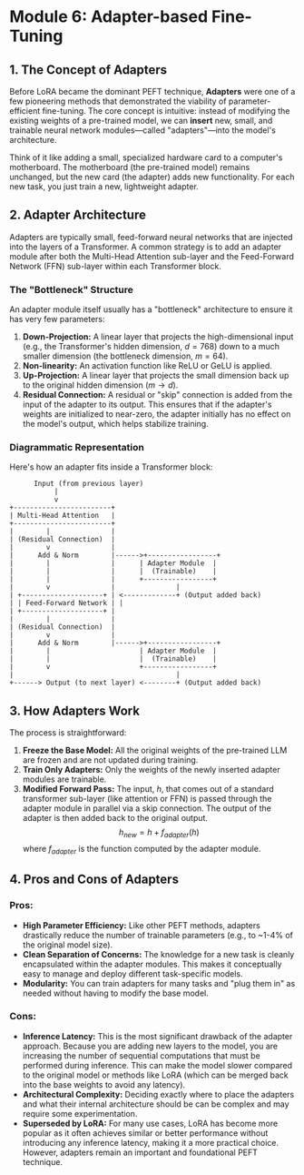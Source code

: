 # Module 6: Adapter-based Fine-Tuning

## 1. The Concept of Adapters

Before LoRA became the dominant PEFT technique, **Adapters** were one of a few pioneering methods that demonstrated the viability of parameter-efficient fine-tuning. The core concept is intuitive: instead of modifying the existing weights of a pre-trained model, we can **insert** new, small, and trainable neural network modules—called "adapters"—into the model's architecture.

Think of it like adding a small, specialized hardware card to a computer's motherboard. The motherboard (the pre-trained model) remains unchanged, but the new card (the adapter) adds new functionality. For each new task, you just train a new, lightweight adapter.

## 2. Adapter Architecture

Adapters are typically small, feed-forward neural networks that are injected into the layers of a Transformer. A common strategy is to add an adapter module after both the Multi-Head Attention sub-layer and the Feed-Forward Network (FFN) sub-layer within each Transformer block.

### The "Bottleneck" Structure

An adapter module itself usually has a "bottleneck" architecture to ensure it has very few parameters:

1.  **Down-Projection:** A linear layer that projects the high-dimensional input (e.g., the Transformer's hidden dimension, $d=768$) down to a much smaller dimension (the bottleneck dimension, $m=64$).
2.  **Non-linearity:** An activation function like ReLU or GeLU is applied.
3.  **Up-Projection:** A linear layer that projects the small dimension back up to the original hidden dimension ($m \to d$).
4.  **Residual Connection:** A residual or "skip" connection is added from the input of the adapter to its output. This ensures that if the adapter's weights are initialized to near-zero, the adapter initially has no effect on the model's output, which helps stabilize training.

### Diagrammatic Representation

Here's how an adapter fits inside a Transformer block:

```
      Input (from previous layer)
           |
           v
+------------------------+
| Multi-Head Attention   |
+------------------------+
|        |               |
| (Residual Connection)  |
|        v               |
|      Add & Norm        |------>+-----------------+
|        |               |      | Adapter Module  |
|        |               |      |  (Trainable)    |
|        |               |      +-----------------+
|        v               |               |
| +--------------------+ | <-------------+ (Output added back)
| | Feed-Forward Network | |
| +--------------------+ |
|        |               |
| (Residual Connection)  |
|        v               |
|      Add & Norm        |------>+-----------------+
|        |                      | Adapter Module  |
|        |                      |  (Trainable)    |
|        v                      +-----------------+
|                                        |
+------> Output (to next layer) <--------+ (Output added back)
```

## 3. How Adapters Work

The process is straightforward:

1.  **Freeze the Base Model:** All the original weights of the pre-trained LLM are frozen and are not updated during training.
2.  **Train Only Adapters:** Only the weights of the newly inserted adapter modules are trainable.
3.  **Modified Forward Pass:** The input, $h$, that comes out of a standard transformer sub-layer (like attention or FFN) is passed through the adapter module in parallel via a skip connection. The output of the adapter is then added back to the original output.
    $$ h_{new} = h + f_{adapter}(h) $$
    where $f_{adapter}$ is the function computed by the adapter module.

## 4. Pros and Cons of Adapters

### Pros:
-   **High Parameter Efficiency:** Like other PEFT methods, adapters drastically reduce the number of trainable parameters (e.g., to ~1-4% of the original model size).
-   **Clean Separation of Concerns:** The knowledge for a new task is cleanly encapsulated within the adapter modules. This makes it conceptually easy to manage and deploy different task-specific models.
-   **Modularity:** You can train adapters for many tasks and "plug them in" as needed without having to modify the base model.

### Cons:
-   **Inference Latency:** This is the most significant drawback of the adapter approach. Because you are adding new layers to the model, you are increasing the number of sequential computations that must be performed during inference. This can make the model slower compared to the original model or methods like LoRA (which can be merged back into the base weights to avoid any latency).
-   **Architectural Complexity:** Deciding exactly where to place the adapters and what their internal architecture should be can be complex and may require some experimentation.
-   **Superseded by LoRA:** For many use cases, LoRA has become more popular as it often achieves similar or better performance without introducing any inference latency, making it a more practical choice. However, adapters remain an important and foundational PEFT technique.
